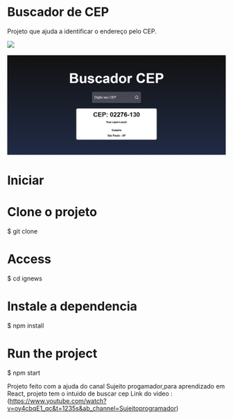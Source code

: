 # Buscador de CEP

<p>Projeto que ajuda a identificar o endereço pelo CEP.<p>

<p><img src="/public/imgdoredme (1).pngpublic">
<p>

<img src="/public/imgdoredme (2).png">

# Iniciar

# Clone o projeto

$ git clone

# Access

$ cd ignews

# Instale a dependencia

$ npm install

# Run the project

$ npm start




Projeto feito com a ajuda do canal Sujeito progamador,para aprendizado em React, projeto tem o intuido de buscar cep
Link do video : (https://www.youtube.com/watch?v=oy4cbqE1_qc&t=1235s&ab_channel=Sujeitoprogramador)

